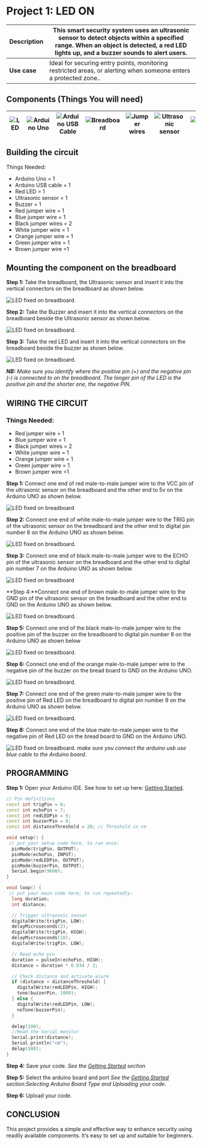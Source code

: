 # Project 1: LED ON

| **Description** | This smart security system uses an ultrasonic sensor to detect objects within a specified range. When an object is detected, a red LED lights up, and a buzzer sounds to alert users. |
|------------------|----------------------------------------------------------------|
| **Use case**     | Ideal for securing entry points, monitoring restricted areas, or alerting when someone enters a protected zone.. |

## Components (Things You will need)

| ![LED](../../../docs/manuals/assets/components/LED.png) | ![Arduino Uno](../../../docs/manuals/assets/components/arduino.png) | ![Arduino USB Cable](../../../docs/manuals/assets/components/USB_Cable.png) | ![Breadboard](../../../docs/manuals/assets/components/breadboard.png) |![Jumper wires](../../../docs/manuals/assets/components/jump_wire.png)| ![Ultrasonic sensor](../../../docs/manuals/assets/components/ultrasonic.png) | ![Buzzer](../../../docs/manuals/assets/components/buzzer.png) |
|-------------------------|-------------------------|-------------------------|-------------------------|-------------------------|-------------------------|-------------------------|

## Building the circuit

Things Needed:

-	Arduino Uno = 1
-	Arduino USB cable = 1
-	Red LED = 1
-	Ultrasonic sensor = 1
-	Buzzer = 1
-	Red jumper wire = 1
-	Blue jumper wire = 1
-	Black jumper wires = 2
-	White jumper wire = 1
-	Orange jumper wire = 1
-	Green jumper wire = 1
-	Brown jumper wire =1


## Mounting the component on the breadboard

**Step 1:** Take the breadboard, the Ultrasonic sensor and insert it into the vertical connectors on the breadboard as shown below.

![LED fixed on breadboard](../../../docs/manuals/assets/3.0/Smart%20Security%20System/IMG_E7853.JPG).

**Step 2:** Take the Buzzer and insert it into the vertical connectors on the breadboard beside the Ultrasonic sensor as shown below.

![LED fixed on breadboard](../../../docs/manuals/assets/3.0/Smart%20Security%20System/IMG_E7854.JPG).

**Step 3:** Take the red LED and insert it into the vertical connectors on the breadboard beside the buzzer as shown below.

![LED fixed on breadboard](../../../docs/manuals/assets/3.0/Smart%20Security%20System/IMG_E7855.JPG).

_**NB:** Make sure you identify where the positive pin (+) and the negative pin (-) is connected to on the breadboard. The longer pin of the LED is the positive pin and the shorter one, the negative PIN_.

## WIRING THE CIRCUIT

### Things Needed:

-	Red jumper wire = 1
-	Blue jumper wire = 1
-	Black jumper wires = 2
-	White jumper wire = 1
-	Orange jumper wire = 1
-	Green jumper wire = 1
-	Brown jumper wire =1



**Step 1:** Connect one end of red male-to-male jumper wire to the VCC pin of the ultrasonic sensor on the breadboard and the other end to 5v on the Arduino UNO as shown below.

![LED fixed on breadboard](../../../docs/manuals/assets/3.0/Smart%20Security%20System/IMG_E7856.JPG)

**Step 2:** Connect one end of white male-to-male jumper wire to the TRIG pin of the ultrasonic sensor on the breadboard and the other end to digital pin number 6 on the Arduino UNO as shown below.

![LED fixed on breadboard](../../../docs/manuals/assets/3.0/Smart%20Security%20System/IMG_7857.JPG).

**Step 3:** Connect one end of black male-to-male jumper wire to the ECHO pin of the ultrasonic sensor on the breadboard and the other end to digital pin number 7 on the Arduino UNO as shown below.

![LED fixed on breadboard](../../../docs/manuals/assets/3.0/Smart%20Security%20System/IMG_7858.JPG.)

**Step 4:**Connect one end of brown male-to-male jumper wire to the GND pin of the ultrasonic sensor on the breadboard and the other end to GND on the Arduino UNO as shown below.

![LED fixed on breadboard](../../../docs/manuals/assets/3.0/Smart%20Security%20System/IMG_7859.JPG).

**Step 5:** Connect one end of the black male-to-male jumper wire to the positive pin of the buzzer on the breadboard to digital pin number 8 on the Arduino UNO as shown below

![LED fixed on breadboard](../../../docs/manuals/assets/3.0/Smart%20Security%20System/IMG_7861.JPG).

**Step 6:** Connect one end of the orange male-to-male jumper wire to the negative pin of the buzzer on the bread board to GND on the Arduino UNO.

![LED fixed on breadboard](../../../docs/manuals/assets/3.0/Smart%20Security%20System/IMG_7862.JPG).

**Step 7:** Connect one end of the green male-to-male jumper wire to the positive pin of Red LED on the breadboard to digital pin number 9 on the Arduino UNO as shown below.

![LED fixed on breadboard](../../../docs/manuals/assets/3.0/Smart%20Security%20System/IMG_7863.JPG).

**Step 8:** Connect one end of the blue male-to-male jumper wire to the negative pin of Red LED on the bread board to GND on the Arduino UNO.

![LED fixed on breadboard](../../../docs/manuals/assets/3.0/Smart%20Security%20System/IMG_7864.JPG).
_make sure you connect the arduino usb use blue cable to the Arduino board_.

## PROGRAMMING

**Step 1:** Open your Arduino IDE. See how to set up here: [Getting Started](../../../getting-started.md).

``` cpp
// Pin definitions
const int trigPin = 6;
const int echoPin = 7;
const int redLEDPin = 9;
const int buzzerPin = 8;
const int distanceThreshold = 20; // Threshold in cm

void setup() {
 // put your setup code here, to run once:
  pinMode(trigPin, OUTPUT);
  pinMode(echoPin, INPUT);
  pinMode(redLEDPin, OUTPUT);
  pinMode(buzzerPin, OUTPUT);
  Serial.begin(9600);
}

void loop() { 
 // put your main code here, to run repeatedly:
  long duration;
  int distance;

  // Trigger ultrasonic sensor
  digitalWrite(trigPin, LOW);
  delayMicroseconds(2);
  digitalWrite(trigPin, HIGH);
  delayMicroseconds(10);
  digitalWrite(trigPin, LOW);

  // Read echo pin
  duration = pulseIn(echoPin, HIGH);
  distance = duration * 0.034 / 2;

  // Check distance and activate alarm
  if (distance < distanceThreshold) {
    digitalWrite(redLEDPin, HIGH);
    tone(buzzerPin, 1000);
  } else {
    digitalWrite(redLEDPin, LOW);
    noTone(buzzerPin);
  }

  delay(100);
  //Read the Serial monitor
  Serial.print(distance);
  Serial.println("cm");
  delay(500);
}
  ```

**Step 4:** Save your code. _See the [Getting Started](.../../../getting-started.md) section_

**Step 5:** Select the arduino board and port _See the [Getting Started](../../../getting-started.md) section:Selecting Arduino Board Type and Uploading your code_.

**Step 6:** Upload your code.

## CONCLUSION
This project provides a simple and effective way to enhance security using readily available components. It’s easy to set up and suitable for beginners.


